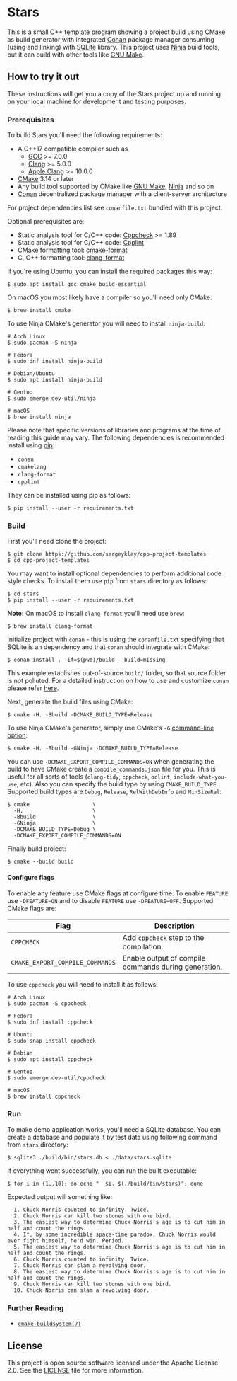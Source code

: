 # Stars

This is a small C++ template program showing a project build using [CMake][cmake]
as build generator with integrated [Conan][conan] package manager consuming (using
and linking) with [SQLite][sqlite] library. This project uses [Ninja][ninja]
build tools, but it can build with other tools like [GNU Make][make].

## How to try it out

These instructions will get you a copy of the Stars project up and running on
your local machine for development and testing purposes.

### Prerequisites

To build Stars you'll need the following requirements:

- A C++17 compatible compiler such as
  - [GCC][gcc] >= 7.0.0
  - [Clang][clang] >= 5.0.0
  - [Apple Clang][apple clang] >= 10.0.0
- [CMake][cmake] 3.14 or later
- Any build tool supported by CMake like [GNU Make][make], [Ninja][ninja] and so on
- [Conan][conan] decentralized package manager with a client-server architecture

For project dependencies list see `conanfile.txt` bundled with this project.

Optional prerequisites are:

- Static analysis tool for C/C++ code: [Cppcheck][cppcheck] >= 1.89
- Static analysis tool for C/C++ code: [Cpplint][cpplint]
- CMake formatting tool: [cmake-format][cmake-format]
- C, C++ formatting tool: [clang-format][clang-format]

If you're using Ubuntu, you can install the required packages this way:

```shell script
$ sudo apt install gcc cmake build-essential
```

On macOS you most likely have a compiler so you'll need only CMake:

```shell script
$ brew install cmake
```

To use Ninja CMake's generator you will need to install `ninja-build`:

```shell script
# Arch Linux
$ sudo pacman -S ninja

# Fedora
$ sudo dnf install ninja-build

# Debian/Ubuntu
$ sudo apt install ninja-build
 
# Gentoo
$ sudo emerge dev-util/ninja

# macOS
$ brew install ninja
```

Please note that specific versions of libraries and programs at the time of
reading this guide may vary. The following dependencies is recommended install
using [pip][pip]:

- `conan`
- `cmakelang`
- `clang-format`
- `cpplint`

They can be installed using pip as follows:

```shell script
$ pip install --user -r requirements.txt
```

### Build

First you'll need clone the project:

```shell script
$ git clone https://github.com/sergeyklay/cpp-project-templates
$ cd cpp-project-templates
```

You may want to install optional dependencies to perform additional code style checks.
To install them use `pip` from `stars` directory as follows:

```shell script
$ cd stars
$ pip install --user -r requirements.txt
```

**Note:** On macOS to install `clang-format` you'll need use `brew`:

```shell script
$ brew install clang-format
```

Initialize project with `conan` - this is using the `conanfile.txt` specifying
that SQLite is an dependency and that `conan` should integrate with CMake:

```shell script
$ conan install . -if=$(pwd)/build --build=missing
```

This example establishes out-of-source `build/` folder, so that source folder
is not polluted. For a detailed instruction on how to use and customize `conan`
please refer [here][conan-start].

Next, generate the build files using CMake:

```shell script
$ cmake -H. -Bbuild -DCMAKE_BUILD_TYPE=Release
```

To use Ninja CMake's generator, simply use CMake's `-G` [command-line option][cmake-cli]:
```shell script
$ cmake -H. -Bbuild -GNinja -DCMAKE_BUILD_TYPE=Release
```

You can use `-DCMAKE_EXPORT_COMPILE_COMMANDS=ON` when generating the build
to have CMake create a `compile_commands.json` file for you. This is useful
for all sorts of tools (`clang-tidy`, `cppcheck`, `oclint`, `include-what-you-use`,
etc). Also you can specify the build type by using `CMAKE_BUILD_TYPE`. Supported
build types are `Debug`, `Release`, `RelWithDebInfo` and `MinSizeRel`:

```shell script
$ cmake                    \
  -H.                      \
  -Bbuild                  \
  -GNinja                  \
  -DCMAKE_BUILD_TYPE=Debug \
  -DCMAKE_EXPORT_COMPILE_COMMANDS=ON
```

Finally build project:
```shell script
$ cmake --build build
```
#### Configure flags

To enable any feature use CMake flags at configure time.
To enable `FEATURE` use `-DFEATURE=ON` and to disable `FEATURE` use `-DFEATURE=OFF`.
Supported CMake flags are:

| Flag                            | Description                                          |
| ------------------------------- |------------------------------------------------------|
| `CPPCHECK`                      | Add `cppcheck` step to the compilation.              |
| `CMAKE_EXPORT_COMPILE_COMMANDS` | Enable output of compile commands during generation. |


To use `cppcheck` you will need to install it as follows:

```shell script
# Arch Linux
$ sudo pacman -S cppcheck

# Fedora
$ sudo dnf install cppcheck

# Ubuntu
$ sudo snap install cppcheck

# Debian
$ sudo apt install cppcheck
 
# Gentoo
$ sudo emerge dev-util/cppcheck

# macOS
$ brew install cppcheck
```

### Run

To make demo application works, you'll need a SQLite database. You can create a
database and populate it by test data using following command from `stars` directory:

```shell script
$ sqlite3 ./build/bin/stars.db < ./data/stars.sqlite
```

If everything went successfully, you can run the built executable:

```shell script
$ for i in {1..10}; do echo "  $i. $(./build/bin/stars)"; done
```

Expected output will something like:

```
  1. Chuck Norris counted to infinity. Twice.
  2. Chuck Norris can kill two stones with one bird.
  3. The easiest way to determine Chuck Norris's age is to cut him in half and count the rings.
  4. If, by some incredible space-time paradox, Chuck Norris would ever fight himself, he'd win. Period.
  5. The easiest way to determine Chuck Norris's age is to cut him in half and count the rings.
  6. Chuck Norris counted to infinity. Twice.
  7. Chuck Norris can slam a revolving door.
  8. The easiest way to determine Chuck Norris's age is to cut him in half and count the rings.
  9. Chuck Norris can kill two stones with one bird.
  10. Chuck Norris can slam a revolving door.
```

### Further Reading

- [`cmake-buildsystem(7)`][cmake-buildsystem]

## License

This project is open source software licensed under the Apache License 2.0.
See the [LICENSE][license] file for more information.

[sqlite]: https://www.sqlite.org/index.html
[ninja]: https://ninja-build.org/
[conan]: https://conan.io/
[conan-start]: https://docs.conan.io/en/latest/getting_started.html
[gcc]: https://gcc.gnu.org/
[clang]: https://clang.llvm.org/
[apple clang]: https://apps.apple.com/us/app/xcode/id497799835
[cmake]: https://cmake.org/
[make]: https://www.gnu.org/software/make/
[cppcheck]: https://github.com/danmar/cppcheck
[cpplint]: https://github.com/cpplint/cpplint
[cmake-format]: https://github.com/cheshirekow/cmake_format
[clang-format]: https://clang.llvm.org/docs/ClangFormat.html
[pip]: https://pip.pypa.io/
[cmake-cli]: https://cmake.org/cmake/help/latest/manual/cmake.1.html
[cmake-buildsystem]: https://cmake.org/cmake/help/latest/manual/cmake-buildsystem.7.html
[license]: https://github.com/sergeyklay/cpp-project-templates/blob/master/LICENSE
